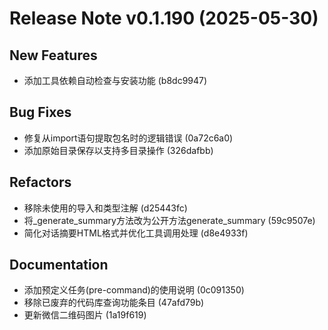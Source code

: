 # Release Note v0.1.190 (2025-05-30)

## New Features
- 添加工具依赖自动检查与安装功能 (b8dc9947)

## Bug Fixes
- 修复从import语句提取包名时的逻辑错误 (0a72c6a0)
- 添加原始目录保存以支持多目录操作 (326dafbb)

## Refactors
- 移除未使用的导入和类型注解 (d25443fc)
- 将_generate_summary方法改为公开方法generate_summary (59c9507e)
- 简化对话摘要HTML格式并优化工具调用处理 (d8e4933f)

## Documentation
- 添加预定义任务(pre-command)的使用说明 (0c091350)
- 移除已废弃的代码库查询功能条目 (47afd79b)
- 更新微信二维码图片 (1a19f619)

